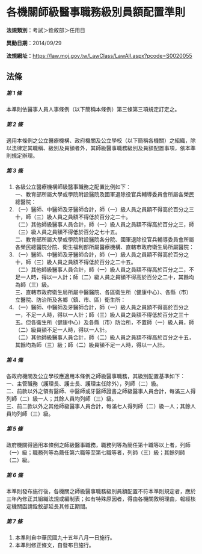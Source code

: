 # 各機關師級醫事職務級別員額配置準則

**法規類別**：考試＞銓敘部＞任用目

**異動日期**：2014/09/29  

**法規網址**：https://law.moj.gov.tw/LawClass/LawAll.aspx?pcode=S0020055





## 法條
##### 第 1 條
本準則依醫事人員人事條例（以下簡稱本條例）第三條第三項規定訂定之。

##### 第 2 條
適用本條例之公立醫療機構、政府機關及公立學校（以下簡稱各機關）之組織，除以法律定其職稱、級別及員額者外，其師級醫事職務級別及員額配置事項，依本準則規定辦理。

##### 第 3 條
1. 各級公立醫療機構師級醫事職務之配置比例如下：  
一、教育部所屬大學或學院附設醫院及國軍退除役官兵輔導委員會所屬各榮民總醫院：
1. （一）醫師、中醫師及牙醫師合計，師（一）級人員之員額不得高於百分之三十，師（三）級人員之員額不得低於百分之二十。  
（二）其他師級醫事人員合計，師（一）級人員之員額不得高於百分之三，師（三）級人員之員額不得低於百分之七十五。  
二、教育部所屬大學或學院附設醫院各分院、國軍退除役官兵輔導委員會所屬各榮民總醫院分院、衛生福利部所屬醫療機構、直轄市政府衛生局所屬醫院：
1. （一）醫師、中醫師及牙醫師合計，師（一）級人員之員額不得高於百分之十，師（三）級人員之員額不得低於百分之二十五。  
（二）其他師級醫事人員合計，師（一）級人員之員額不得高於百分之二，不足一人時，得以一人計；師（二）級人員之員額不得高於百分之二十，其餘均為師（三）級。  
三、直轄市政府衛生局所屬中醫醫院、各區衛生所（健康中心）、各縣（市）立醫院、防治所及各鄉（鎮、市、區）衛生所：
1. （一）醫師、中醫師及牙醫師合計，師（一）級人員之員額不得高於百分之一，不足一人時，得以一人計；師（三）級人員之員額不得低於百分之三十五。但各衛生所（健康中心）及各縣（市）防治所，不置師（一）級人員，師（二）級員額不足一人時，得以一人計。  
（二）其他師級醫事人員合計，師（二）級人員之員額不得高於百分之十五，其餘均為師（三）級；師（二）級員額不足一人時，得以一人計。

##### 第 4 條
各政府機關及公立學校應適用本條例之師級醫事職務，其級別配置基準如下：  
一、主管職務（護理長、護士長、護理主任除外），列師（二）級。  
二、前款以外之領有醫師、中醫師或牙醫師證書之師級醫事人員合計，每滿三人得列師（二）級一人；其餘人員均列師（三）級。  
三、前二款以外之其他師級醫事人員合計，每滿七人得列師（二）級一人；其餘人員均列師（三）級。  

##### 第 5 條
政府機關得適用本條例之師級醫事職務，職務列等為簡任第十職等以上者，列師（一）級；職務列等為薦任第六職等至第七職等者，列師（三）級；其餘列師（二）級。

##### 第 6 條
本準則發布施行後，各機關之師級醫事職務級別員額配置不符本準則規定者，應於三年內修正其組織法規或編制表；如有特殊原因者，得由各機關敘明理由，報經核定機關函請銓敘部延長其修正期間。

##### 第 7 條
1. 本準則自中華民國九十五年八月一日施行。
1. 本準則修正條文，自發布日施行。


